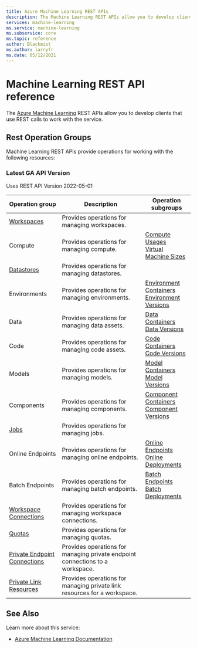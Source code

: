 ```yaml
---
title: Azure Machine Learning REST APIs
description: The Machine Learning REST APIs allow you to develop clients that use REST calls to work with the service.
services: machine-learning
ms.service: machine-learning
ms.subservice: core
ms.topic: reference
author: Blackmist
ms.author: larryfr
ms.date: 05/12/2021
---
```


# Machine Learning REST API reference
The [Azure Machine Learning](https://docs.microsoft.com/azure/machine-learning/) REST APIs allow you to develop clients that use REST calls to work with the service.
## Rest Operation Groups

Machine Learning REST APIs provide operations for working with the following resources:

### Latest GA API Version

Uses REST API Version 2022-05-01

| Operation group | Description                                                        | Operation subgroups |
| --------------- | ------------------------------------------------------------------ | ------------------- |
| [Workspaces](https://docs.microsoft.com/rest/api/azureml/2022-05-01/workspaces) | Provides operations for managing workspaces. |
| Compute | Provides operations for managing compute. | [Compute](https://docs.microsoft.com/rest/api/azureml/2022-05-01/compute) <br /> [Usages](https://docs.microsoft.com/rest/api/azureml/2022-05-01/usages) <br /> [Virtual Machine Sizes](https://docs.microsoft.com/rest/api/azureml/2022-05-01/virtual-machine-sizes) |
| [Datastores](https://docs.microsoft.com/rest/api/azureml/2022-05-01/datastores) | Provides operations for managing datastores. |
| Environments | Provides operations for managing environments. | [Environment Containers](https://docs.microsoft.com/rest/api/azureml/2022-05-01/environment-containers) <br /> [Environment Versions](https://docs.microsoft.com/rest/api/azureml/2022-05-01/environment-versions) |
| Data | Provides operations for managing data assets. | [Data Containers](https://docs.microsoft.com/rest/api/azureml/2022-05-01/data-containers) <br /> [Data Versions](https://docs.microsoft.com/rest/api/azureml/2022-05-01/data-versions) |
| Code | Provides operations for managing code assets. | [Code Containers](https://docs.microsoft.com/rest/api/azureml/2022-05-01/code-containers) <br /> [Code Versions](https://docs.microsoft.com/rest/api/azureml/2022-05-01/code-versions) |
| Models | Provides operations for managing models. | [Model Containers](https://docs.microsoft.com/rest/api/azureml/2022-05-01/model-containers) <br /> [Model Versions](https://docs.microsoft.com/rest/api/azureml/2022-05-01/model-versions) |
| Components | Provides operations for managing components. | [Component Containers](https://docs.microsoft.com/rest/api/azureml/2022-05-01/component-containers) <br /> [Component Versions](https://docs.microsoft.com/rest/api/azureml/2022-05-01/component-versions) |
| [Jobs](https://docs.microsoft.com/rest/api/azureml/2022-05-01/jobs) | Provides operations for managing jobs. |
| Online Endpoints | Provides operations for managing online endpoints. | [Online Endpoints](https://docs.microsoft.com/rest/api/azureml/2022-05-01/online-endpoints) <br /> [Online Deployments](https://docs.microsoft.com/rest/api/azureml/2022-05-01/online-deployments) |
| Batch Endpoints | Provides operations for managing batch endpoints. | [Batch Endpoints](https://docs.microsoft.com/rest/api/azureml/2022-05-01/batch-endpoints) <br /> [Batch Deployments](https://docs.microsoft.com/rest/api/azureml/2022-05-01/batch-deployments) |
| [Workspace Connections](https://docs.microsoft.com/rest/api/azureml/2022-05-01/workspace-connections) | Provides operations for managing workspace connections. |
| [Quotas](https://docs.microsoft.com/rest/api/azureml/2022-05-01/quotas) | Provides operations for managing quotas. |
| [Private Endpoint Connections](https://docs.microsoft.com/rest/api/azureml/2022-05-01/private-endpoint-connections) | Provides operations for managing private endpoint connections to a workspace. |
| [Private Link Resources](https://docs.microsoft.com/rest/api/azureml/2022-05-01/private-link-resources) | Provides operations for managing private link resources for a workspace. |

## See Also

Learn more about this service:
* [Azure Machine Learning Documentation](https://docs.microsoft.com/azure/machine-learning/)

